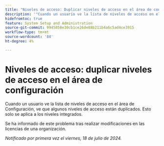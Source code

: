 ```yaml
---
title: "Niveles de acceso: Duplicar niveles de acceso en el área de configuración"
description: '"Cuando un usuario ve la lista de niveles de acceso en el área de Configuración, ve que algunos niveles de acceso están duplicados. Esto solo se aplica a los niveles integrados".'
hidefromtoc: true
feature: System Setup and Administration
source-git-commit: 9945058e30cb1ce26de88b211b4a6c5ad4ce3915
workflow-type: tm+mt
source-wordcount: '84'
ht-degree: 4%

---
```



# Niveles de acceso: duplicar niveles de acceso en el área de configuración

Cuando un usuario ve la lista de niveles de acceso en el área de Configuración, ve que algunos niveles de acceso están duplicados. Esto solo se aplica a los niveles integrados.

Se ha informado de este problema tras realizar modificaciones en las licencias de una organización.

_Notificado por primera vez el viernes, 18 de julio de 2024._
